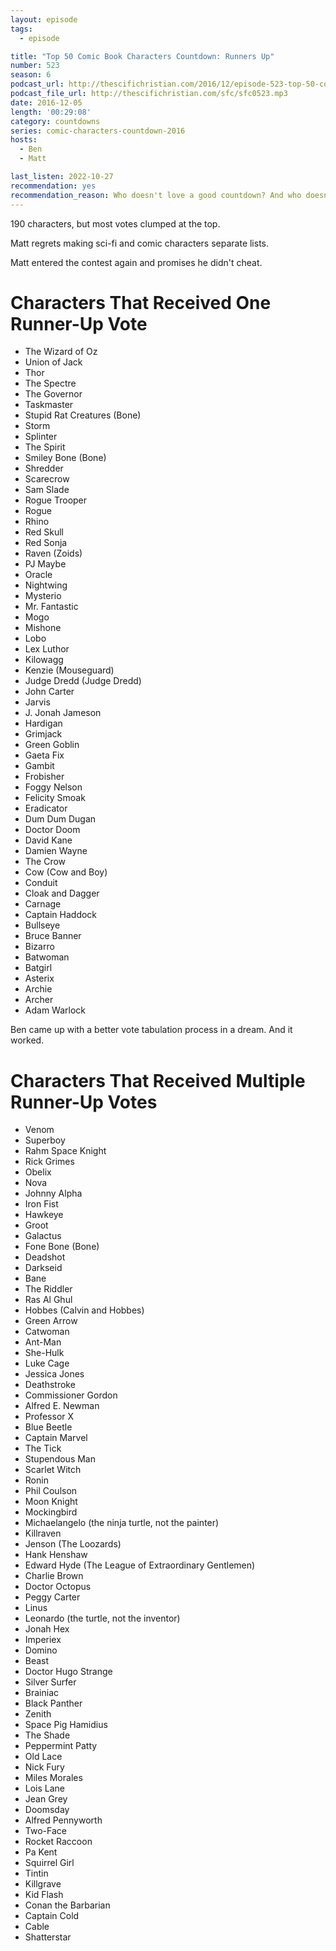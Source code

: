 ```yaml
---
layout: episode
tags:
  - episode

title: "Top 50 Comic Book Characters Countdown: Runners Up"
number: 523
season: 6
podcast_url: http://thescifichristian.com/2016/12/episode-523-top-50-comic-book-characters-countdown-runners-up/
podcast_file_url: http://thescifichristian.com/sfc/sfc0523.mp3
date: 2016-12-05
length: '00:29:08'
category: countdowns
series: comic-characters-countdown-2016
hosts:
  - Ben
  - Matt

last_listen: 2022-10-27
recommendation: yes
recommendation_reason: Who doesn't love a good countdown? And who doesn't like a mediocre countdown
---
```


190 characters, but most votes clumped at the top.

Matt regrets making sci-fi and comic characters separate lists.

Matt entered the contest again and promises he didn't cheat.

# Characters That Received One Runner-Up Vote
- The Wizard of Oz
- Union of Jack
- Thor
- The Spectre
- The Governor
- Taskmaster
- Stupid Rat Creatures (Bone)
- Storm
- Splinter
- The Spirit
- Smiley Bone (Bone)
- Shredder
- Scarecrow
- Sam Slade
- Rogue Trooper
- Rogue
- Rhino
- Red Skull
- Red Sonja
- Raven (Zoids)
- PJ Maybe
- Oracle
- Nightwing
- Mysterio
- Mr. Fantastic
- Mogo
- Mishone
- Lobo
- Lex Luthor
- Kilowagg
- Kenzie (Mouseguard)
- Judge Dredd (Judge Dredd)
- John Carter
- Jarvis
- J. Jonah Jameson
- Hardigan
- Grimjack
- Green Goblin
- Gaeta Fix
- Gambit
- Frobisher
- Foggy Nelson
- Felicity Smoak
- Eradicator
- Dum Dum Dugan
- Doctor Doom
- David Kane
- Damien Wayne
- The Crow
- Cow (Cow and Boy)
- Conduit
- Cloak and Dagger
- Carnage
- Captain Haddock
- Bullseye
- Bruce Banner
- Bizarro
- Batwoman
- Batgirl
- Asterix
- Archie
- Archer
- Adam Warlock

Ben came up with a better vote tabulation process in a dream. And it worked.

# Characters That Received Multiple Runner-Up Votes
- Venom
- Superboy
- Rahm Space Knight
- Rick Grimes
- Obelix
- Nova
- Johnny Alpha
- Iron Fist
- Hawkeye
- Groot
- Galactus
- Fone Bone (Bone)
- Deadshot
- Darkseid
- Bane
- The Riddler
- Ras Al Ghul
- Hobbes (Calvin and Hobbes)
- Green Arrow
- Catwoman
- Ant-Man
- She-Hulk
- Luke Cage
- Jessica Jones
- Deathstroke
- Commissioner Gordon
- Alfred E. Newman
- Professor X
- Blue Beetle
- Captain Marvel
- The Tick
- Stupendous Man
- Scarlet Witch
- Ronin
- Phil Coulson
- Moon Knight
- Mockingbird
- Michaelangelo (the ninja turtle, not the painter)
- Killraven
- Jenson (The Loozards)
- Hank Henshaw
- Edward Hyde (The League of Extraordinary Gentlemen)
- Charlie Brown
- Doctor Octopus
- Peggy Carter
- Linus
- Leonardo (the turtle, not the inventor)
- Jonah Hex
- Imperiex
- Domino
- Beast
- Doctor Hugo Strange
- Silver Surfer
- Brainiac
- Black Panther
- Zenith
- Space Pig Hamidius
- The Shade
- Peppermint Patty
- Old Lace
- Nick Fury
- Miles Morales
- Lois Lane
- Jean Grey
- Doomsday
- Alfred Pennyworth
- Two-Face
- Rocket Raccoon
- Pa Kent
- Squirrel Girl
- Tintin
- Killgrave
- Kid Flash
- Conan the Barbarian
- Captain Cold
- Cable
- Shatterstar